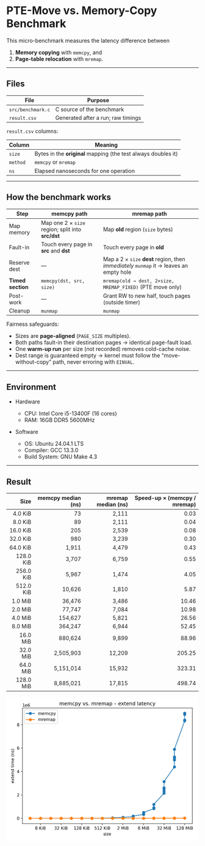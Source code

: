 # PTE-Move vs. Memory-Copy Benchmark

This micro-benchmark measures the latency difference between

1. **Memory copying** with `memcpy`, and  
2. **Page-table relocation** with `mremap`.

---

## Files

| File | Purpose |
| ---- | ------- |
| `src/benchmark.c` | C source of the benchmark |
| `result.csv` | Generated after a run; raw timings |

`result.csv` columns:

| Column | Meaning |
| ------ | ------- |
| `size`   | Bytes in the **original** mapping (the test always doubles it) |
| `method` | `memcpy` or `mremap` |
| `ns`     | Elapsed nanoseconds for one operation |

---

## How the benchmark works

| Step | **memcpy** path | **mremap** path |
| ---- | --------------- | --------------- |
| Map memory | Map one 2 × `size` region; split into **src/dst** | Map **old** region (`size` bytes) |
| Fault-in   | Touch every page in **src** and **dst** | Touch every page in **old** |
| Reserve dest | — | Map a 2 × `size` **dest** region, then *immediately* `munmap` it → leaves an empty hole |
| **Timed section** | `memcpy(dst, src, size)` | `mremap(old → dest, 2×size, MREMAP_FIXED)` (PTE move only) |
| Post-work  | — | Grant RW to new half, touch pages (outside timer) |
| Cleanup    | `munmap` | `munmap` |

Fairness safeguards:

* Sizes are **page-aligned** (`PAGE_SIZE` multiples).  
* Both paths fault-in their destination pages → identical page-fault load.  
* One **warm-up run** per size (not recorded) removes cold-cache noise.  
* Dest range is guaranteed empty → kernel must follow the “move-without-copy”
  path, never erroring with `EINVAL`.

---

## Environment

- Hardware
	- CPU: Intel Core i5-13400F (16 cores)
	- RAM: 16GB DDR5 5600MHz

- Software
	- OS: Ubuntu 24.04.1 LTS
	- Compiler: GCC 13.3.0
	- Build System: GNU Make 4.3

 ---

 ## Result

|      Size | memcpy median (ns) | mremap median (ns) | Speed-up × (memcpy / mremap) |
| --------: | -----------------: | -----------------: | ---------------------------: |
|   4.0 KiB |                 73 |              2,111 |                         0.03 |
|   8.0 KiB |                 89 |              2,111 |                         0.04 |
|  16.0 KiB |                205 |              2,539 |                         0.08 |
|  32.0 KiB |                980 |              3,239 |                         0.30 |
|  64.0 KiB |              1,911 |              4,479 |                         0.43 |
| 128.0 KiB |              3,707 |              6,759 |                         0.55 |
| 256.0 KiB |              5,967 |              1,474 |                         4.05 |
| 512.0 KiB |             10,626 |              1,810 |                         5.87 |
|   1.0 MiB |             36,476 |              3,486 |                        10.46 |
|   2.0 MiB |             77,747 |              7,084 |                        10.98 |
|   4.0 MiB |            154,627 |              5,821 |                        26.56 |
|   8.0 MiB |            364,247 |              6,944 |                        52.45 |
|  16.0 MiB |            880,624 |              9,899 |                        88.96 |
|  32.0 MiB |          2,505,903 |             12,209 |                       205.25 |
|  64.0 MiB |          5,151,014 |             15,932 |                       323.31 |
| 128.0 MiB |          8,885,021 |             17,815 |                       498.74 |

![graph](./result.png)
